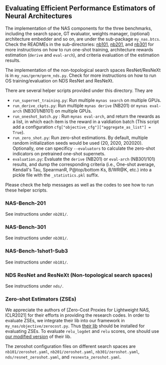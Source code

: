 Evaluating Efficient Performance Estimators of Neural Architectures
--------

The implementation of the NAS components for the three benchmarks, including the search space, GT evaluator, weights manager, (optional) architecture embedder and so on, are under the sub-package `my_nas.btcs`. Check the READMEs in the sub-directories: [nb101](./nb101), [nb201](./nb201), and [nb301](./nb301) for more instructions on how to run one-shot training, architecture rewards estimation (`derive` and `eval-arch`), and criteria evaluation of the estimation results.

The implementation of the non-topological search spaces ResNet/ResNeXt is in `my_nas/germ/germ_nds.py`. Check [](./nds/README.md) for more instructions on how to run OS training/evaluation on NDS ResNet and ResNeXt.


There are several helper scripts provided under this directory. They are

* `run_supernet_training.py`: Run multiple `mynas search` on multiple GPUs.
* `run_derive_ckpts.py`: Run multiple `mynas derive` (NB201) or `mynas eval-arch` (NB301/NB101)   on multiple GPUs.
* `run_oneshot_batch.py` : Run `mynas eval-arch`, and return the rewards as a list, in which each item is the reward in a valdiation batch (This script add a configuration `cfg["objective_cfg"]["aggregate_as_list"] = True`).
* `run_zero_shot.py`: Run zero-shot estimations. By default, multiple random initialization seeds would be used (20, 2020, 202020). Optionally, one can specificy `--evaluators` to calculate the zero-shot indicators on pretrained one-shot supernets.
* `evaluation.py`: Evaluate the `derive` (NB201) or `eval-arch` (NB301/101) results, and dump the corresponding criteria (i.e., One-shot average, Kendall's Tau, SpearmanR, P@top/bottom Ks, B/WR@K, etc.) into a pickle file with the `_statistics.pkl` suffix.

Please check the help messages as well as the codes to see how to run these helper scripts.

### NAS-Bench-201

See instructions under `nb201/`.

### NAS-Bench-301
See instructions under `nb301/`.

### NAS-Bench-1shot1-Sub3

See instructions under `nb101/`.

### NDS ResNet and ResNeXt (Non-topological search spaces)

See instructions under `nds/`.

### Zero-shot Estimators (ZSEs)

We appreciate the authors of [Zero-Cost Proxies for Lightweight NAS, ICLR2021] for their efforts in providing the research codes.
In order to evaluate ZSEs, we integrate their lib into our framework in `my_nas/objective/zerocost.py`. Thus [their lib](https://github.com/SamsungLabs/zero-cost-nas) should be installed for evaluating ZSEs.
To evaluate `relu_logdet` and `relu` scores, one should use [our modified version](../zero-cost-nas/) of their lib.

The zeroshot configuration files on different search spaces are `nb101/zeroshot.yaml`, `nb201/zeroshot.yaml`, `nb301/zeroshot.yaml`, `nds/resnet_zeroshot.yaml`, and `resnexta_zeroshot.yaml`.

